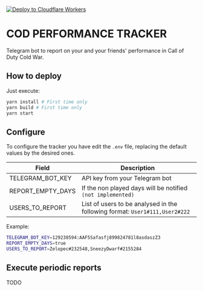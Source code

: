 [![Deploy to Cloudflare Workers](https://deploy.workers.cloudflare.com/button)](https://deploy.workers.cloudflare.com/?url=https://github.com/crolopez/cod-performance-tracker)

# COD PERFORMANCE TRACKER

Telegram bot to report on your and your friends' performance in Call of Duty Cold War.

## How to deploy

Just execute:

``` bash
yarn install # First time only
yarn build # First time only
yarn start
```

## Configure

To configure the tracker you have edit the `.env` file, replacing the default values by the desired ones.

| Field | Description |
|-|-|
| TELEGRAM_BOT_KEY | API key from your Telegram bot |
| REPORT_EMPTY_DAYS | If the non played days will be notified `(not implemented)` |
| USERS_TO_REPORT | List of users to be analysed in the following format: `User1#111,User2#222` |

Example:

``` bash
TELEGRAM_BOT_KEY=129238594:AAF5Safasfj899824781l8asdaszZ3
REPORT_EMPTY_DAYS=true
USERS_TO_REPORT=Zelopec#232548,SneezyDwarf#2155284
```

## Execute periodic reports

TODO